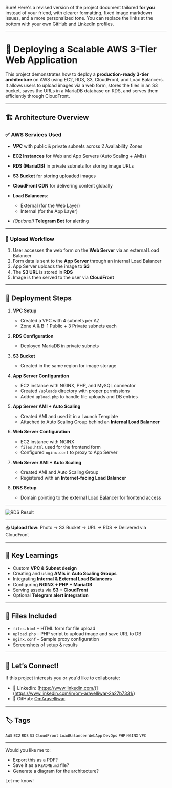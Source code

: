 Sure! Here's a revised version of the project document tailored **for you** instead of your friend, with clearer formatting, fixed image markdown issues, and a more personalized tone. You can replace the links at the bottom with your own GitHub and LinkedIn profiles.

---

# 🚀 Deploying a Scalable AWS 3-Tier Web Application

This project demonstrates how to deploy a **production-ready 3-tier architecture** on AWS using EC2, RDS, S3, CloudFront, and Load Balancers. It allows users to upload images via a web form, stores the files in an S3 bucket, saves the URLs in a MariaDB database on RDS, and serves them efficiently through CloudFront.

---

## 🏗️ Architecture Overview

### ✅ AWS Services Used

* **VPC** with public & private subnets across 2 Availability Zones
* **EC2 Instances** for Web and App Servers (Auto Scaling + AMIs)
* **RDS (MariaDB)** in private subnets for storing image URLs
* **S3 Bucket** for storing uploaded images
* **CloudFront CDN** for delivering content globally
* **Load Balancers**:

  * External (for the Web Layer)
  * Internal (for the App Layer)
* *(Optional)* **Telegram Bot** for alerting

---

### 🔁 Upload Workflow

1. User accesses the web form on the **Web Server** via an external Load Balancer
2. Form data is sent to the **App Server** through an internal Load Balancer
3. App Server uploads the image to **S3**
4. The **S3 URL** is stored in **RDS**
5. Image is then served to the user via **CloudFront**

---

## 🔧 Deployment Steps

1. **VPC Setup**

   * Created a VPC with 4 subnets per AZ
   * Zone A & B: 1 Public + 3 Private subnets each

2. **RDS Configuration**

   * Deployed MariaDB in private subnets

3. **S3 Bucket**

   * Created in the same region for image storage

4. **App Server Configuration**

   * EC2 instance with NGINX, PHP, and MySQL connector
   * Created `/uploads` directory with proper permissions
   * Added `upload.php` to handle file uploads and DB entries

5. **App Server AMI + Auto Scaling**

   * Created AMI and used it in a Launch Template
   * Attached to Auto Scaling Group behind an **Internal Load Balancer**

6. **Web Server Configuration**

   * EC2 instance with NGINX
   * `files.html` used for the frontend form
   * Configured `nginx.conf` to proxy to App Server

7. **Web Server AMI + Auto Scaling**

   * Created AMI and Auto Scaling Group
   * Registered with an **Internet-facing Load Balancer**

8. **DNS Setup**

   * Domain pointing to the external Load Balancer for frontend access

---

![RDS Result](attachment)

---

📤 **Upload flow:** Photo → S3 Bucket → URL → RDS → Delivered via CloudFront

---

## 🧠 Key Learnings

* Custom **VPC & Subnet design**
* Creating and using **AMIs** in **Auto Scaling Groups**
* Integrating **Internal & External Load Balancers**
* Configuring **NGINX + PHP + MariaDB**
* Serving assets via **S3 + CloudFront**
* Optional **Telegram alert integration**

---

## 📁 Files Included

* `files.html` – HTML form for file upload
* `upload.php` – PHP script to upload image and save URL to DB
* `nginx.conf` – Sample proxy configuration
* Screenshots of setup & results

---

## 📣 Let’s Connect!

If this project interests you or you'd like to collaborate:

* 💼 LinkedIn: (https://www.linkedin.com/)](https://www.linkedin.com/in/om-aravelliwar-2a27b7331/)
* 🐙 GitHub: [OmAravelliwar](https://github.com/)

---

## 🏷️ Tags

`AWS` `EC2` `RDS` `S3` `CloudFront` `LoadBalancer` `WebApp` `DevOps` `PHP` `NGINX` `VPC`

---

Would you like me to:

* Export this as a PDF?
* Save it as a `README.md` file?
* Generate a diagram for the architecture?

Let me know!
